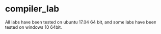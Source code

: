# compiler_lab

All labs have been tested on ubuntu 17.04 64 bit, and  some labs have been tested on windows 10 64bit. 
